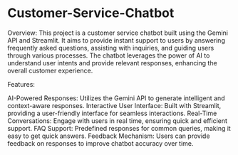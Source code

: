 # Customer-Service-Chatbot
Overview:
This project is a customer service chatbot built using the Gemini API and Streamlit. It aims to provide instant support to users by answering frequently asked questions, assisting with inquiries, and guiding users through various processes. The chatbot leverages the power of AI to understand user intents and provide relevant responses, enhancing the overall customer experience.

Features:

AI-Powered Responses: Utilizes the Gemini API to generate intelligent and context-aware responses.
Interactive User Interface: Built with Streamlit, providing a user-friendly interface for seamless interactions.
Real-Time Conversations: Engage with users in real time, ensuring quick and efficient support.
FAQ Support: Predefined responses for common queries, making it easy to get quick answers.
Feedback Mechanism: Users can provide feedback on responses to improve chatbot accuracy over time.
